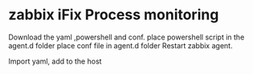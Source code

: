 # zabbix iFix Process monitoring

Download the yaml ,powershell and conf. 
place powershell script in the agent.d folder
place conf file in agent.d folder
Restart zabbix agent. 

Import yaml, add to the host
